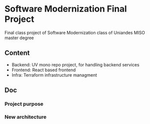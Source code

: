 # Software Modernization Final Project

Final class project of Software Modernization class of Uniandes MISO master degree

## Content
- Backend: UV mono repo project, for handling backend services
- Frontend: React based frontend
- Infra: Terraform infrastructure managment


## Doc

### Project purpose


### New architecture



